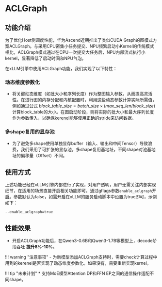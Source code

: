 # ACLGraph


## 功能介绍

为了优化Host侧调度性能，华为Ascend近期推出了类似CUDA Graph的图模式方案ACLGraph。与采用CPU密集小任务提交、NPU频繁启动小Kernel的传统模式相比，ACLGraph模式通过在CPU一次提交大任务后，NPU内部流式执行小kernel，显著降低了启动时间和NPU气泡。

在xLLM引擎中使用ACLGraph功能，我们实现了以下特性：
### 动态维度参数化
  - 将关键动态维度（如批大小和序列长度）作为整图输入参数，从而提高灵活性。在进行图的内存分配和内核配置时，利用这些动态参数计算实际所需值，例如通过公式   $block\_table\_size = batch\_size \times (max\_seq\_len / block\_size)$ 计算block_table的大小。在图启动阶段，则将实际的批大小和最大序列长度作为参数传入，以确保kerenel能够使用正确的stride来访问数据。

### 多shape复用的显存池
  - 为了避免多shape使用单独显存buffer（输入、输出和中间Tensor）导致浪费，我们采用了可扩张的显存池。多shape复用基地址，不同shape对池基地址的偏移量（Offset）不同。


## 使用方式

上述功能已经在xLLM引擎内部进行了实现，对用户透明，用户无需关注内部实现细节，在适用的场景直接开启相关功能即可。通过gflags参数`enable_aclgraph`开启。参数默认为false，如需开启在xLLM的服务启动脚本中设置为true即可，示例如下：
```shell
--enable_aclgraph=true
```


## 性能效果
- 开启ACLGraph功能后，在Qwen3-0.6B和Qwen3-1.7B等模型上，decode阶段吞吐 **提升8%-10%**。

!!! warning "注意事项"
    - 为新模型添加ACLGraph支持时，需要check计算过程中用到的kerenel是否实现了动态维度参数化。如果没有，需要重新实现kernel。

!!! tip "未来计划"
    * 支持MoE模型Attention DP和FFN EP之间的通信操作适配不同shape。
